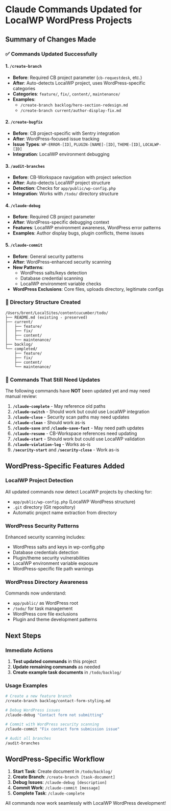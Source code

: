 # Claude Commands Updated for LocalWP WordPress Projects

## Summary of Changes Made

### ✅ Commands Updated Successfully

#### **1. `/create-branch`**
- **Before**: Required CB project parameter (`cb-requestdesk`, etc.)
- **After**: Auto-detects LocalWP project, uses WordPress-specific categories
- **Categories**: `feature/`, `fix/`, `content/`, `maintenance/`
- **Examples**:
  - `/create-branch backlog/hero-section-redesign.md`
  - `/create-branch current/author-display-fix.md`

#### **2. `/create-bugfix`**
- **Before**: CB project-specific with Sentry integration
- **After**: WordPress-focused issue tracking
- **Issue Types**: `WP-ERROR-[ID]`, `PLUGIN-[NAME]-[ID]`, `THEME-[ID]`, `LOCALWP-[ID]`
- **Integration**: LocalWP environment debugging

#### **3. `/audit-branches`**
- **Before**: CB-Workspace navigation with project selection
- **After**: Auto-detects LocalWP project structure
- **Detection**: Checks for `app/public/wp-config.php`
- **Integration**: Works with `/todo/` directory structure

#### **4. `/claude-debug`**
- **Before**: Required CB project parameter
- **After**: WordPress-specific debugging context
- **Features**: LocalWP environment awareness, WordPress error patterns
- **Examples**: Author display bugs, plugin conflicts, theme issues

#### **5. `/claude-commit`**
- **Before**: General security patterns
- **After**: WordPress-enhanced security scanning
- **New Patterns**:
  - WordPress salts/keys detection
  - Database credential scanning
  - LocalWP environment variable checks
- **WordPress Exclusions**: Core files, uploads directory, legitimate configs

### 📁 Directory Structure Created

```
/Users/brent/LocalSites/contentcucumber/todo/
├── README.md (existing - preserved)
├── current/
│   ├── feature/
│   ├── fix/
│   ├── content/
│   └── maintenance/
├── backlog/
└── completed/
    ├── feature/
    ├── fix/
    ├── content/
    └── maintenance/
```

### 🚫 Commands That Still Need Updates

The following commands have **NOT** been updated yet and may need manual review:

1. **`/claude-complete`** - May reference old paths
2. **`/claude-switch`** - Should work but could use LocalWP integration
3. **`/claude-close`** - Security scan paths may need updates
4. **`/claude-clean`** - Should work as-is
5. **`/claude-save`** and **`/claude-save-fast`** - May need path updates
6. **`/claude-resume`** - CB-Workspace references need updating
7. **`/claude-start`** - Should work but could use LocalWP validation
8. **`/claude-violation-log`** - Works as-is
9. **`/security-start`** and **`/security-close`** - Work as-is

## WordPress-Specific Features Added

### **LocalWP Project Detection**
All updated commands now detect LocalWP projects by checking for:
- `app/public/wp-config.php` (LocalWP WordPress structure)
- `.git` directory (Git repository)
- Automatic project name extraction from directory

### **WordPress Security Patterns**
Enhanced security scanning includes:
- WordPress salts and keys in wp-config.php
- Database credentials detection
- Plugin/theme security vulnerabilities
- LocalWP environment variable exposure
- WordPress-specific file path warnings

### **WordPress Directory Awareness**
Commands now understand:
- `app/public/` as WordPress root
- `/todo/` for task management
- WordPress core file exclusions
- Plugin and theme development patterns

## Next Steps

### **Immediate Actions**
1. **Test updated commands** in this project
2. **Update remaining commands** as needed
3. **Create example task documents** in `/todo/backlog/`

### **Usage Examples**
```bash
# Create a new feature branch
/create-branch backlog/contact-form-styling.md

# Debug WordPress issues
/claude-debug "Contact form not submitting"

# Commit with WordPress security scanning
/claude-commit "Fix contact form submission issue"

# Audit all branches
/audit-branches
```

## WordPress-Specific Workflow

1. **Start Task**: Create document in `/todo/backlog/`
2. **Create Branch**: `/create-branch [task-document]`
3. **Debug Issues**: `/claude-debug [description]`
4. **Commit Work**: `/claude-commit [message]`
5. **Complete Task**: `/claude-complete`

All commands now work seamlessly with LocalWP WordPress development!